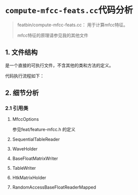 # `compute-mfcc-feats.cc`代码分析

> featbin/compute-mfcc-feats.cc： 用于计算mfcc特征。
>
> mfcc特征的原理请参见我的其他文件

## 1. 文件结构

是一个直接的可执行文件，不含其他的类和方法的定义。

代码执行流程如下：





## 2. 细节分析

### 2.1 引用类

1. MfccOptions

    参见feat/feature-mfcc.h 的定义

2. SequentialTableReader

3. WaveHolder

4. BaseFloatMatrixWriter

5. TableWriter

6. HtkMatrixHolder

7. RandomAccessBaseFloatReaderMapped

    